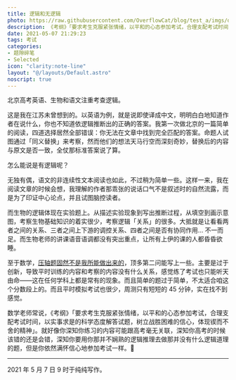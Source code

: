 ```yaml
---
title: 逻辑和无逻辑
photo: https://raw.githubusercontent.com/OverflowCat/blog/test_a/imgs/deadlines-and-adhd.png
description: 《考纲》「要求考生克服紧张情绪，以平和的心态参加考试，合理支配考试时间，以实事求是的科学态度解答试题，树立战胜困难的信心，体现锲而不舍的精神」。
date: 2021-05-07 21:29:23
tags: 考试
categories:
- 题隙碎笔
- Selected
icon: "clarity:note-line"
layout: "@/layouts/Default.astro"
noscript: true
---
```


北京高考英语、生物和语文注重考查逻辑。

这是我在江苏未曾想到的。以英语为例，就是说即使译成中文，明明白白地知道作者在说什么，你也不知道依逻辑推断出的正确的答案。我第一次做北京的一篇简单的阅读，四道选择居然全部错误：你无法在文章中找到完全匹配的答案。命题人试图通过「同义替换」来考察，然而他们的想法天马行空而深刻奇妙，替换后的内容与原文是否一致，全仗那标准答案说了算。

怎么能说是有逻辑呢？

无独有偶，语文的非连续性文本阅读也如此，不过稍为简单一些。这样一来，我在阅读文章的时候会想，我理解的作者那乖张的说话口气不是叙述时的自然流露，而是为了印证中心论点，并且试图脑控读者。

而生物的逻辑体现在实验题上。从描述实验现象到写出推断过程，从填空到画示意图，考察生物基础知识的着实很少，考察逻辑「关系」的很多。大抵就是让看看两者之间的关系、三者之间上下游的调控关系、四者之间是否有协同作用… 不一而足。而生物老师的讲课语音语调都没有突出重点，让所有上伊的课的人都昏昏欲睡。

至于数学，[压轴题固然不是我所能做出来的](https://telegra.ph/%E5%8C%97%E4%BA%AC%E9%AB%98%E8%80%83%E7%90%86%E7%A7%91%E6%95%B0%E5%AD%A6%E5%8E%8B%E8%BD%B4%E9%A2%98%E9%A3%8E%E6%A0%BC%E6%A6%82%E8%BF%B0-05-07)，顶多第二问能写上一些。主要是过于创新，导致平时训练的内容和考察的内容没有什么关系，感觉练了考试也只能听天由命——这在任何学科上都是常有的现象。而且简单的题过于简单，不太适合咱这个分数段上的。而且平时模拟考试也很少，周测只有短短的 45 分钟，实在找不到感觉。

数学老师常说，《考纲》「要求考生克服紧张情绪，以平和的心态参加考试，合理支配考试时间，以实事求是的科学态度解答试题，树立战胜困难的信心，体现锲而不舍的精神」。就好像你深知你练习的内容可能跟高考毫无关联，深知你高考的时候该错的还是会错，深知你要用你那并不娴熟的逻辑推理去做那并没有什么逻辑道理的题，但是你依然满怀信心地参加考试一样。📝

* * *

2021 年 5 月 7 日 9 时于纯纯写作。